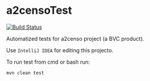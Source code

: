 # a2censoTest

[![Build Status](https://travis-ci.org/joemccann/dillinger.svg?branch=master)](http://a2censo.com/)


Automatized tests for a2censo project (a BVC product).


Use `IntelliJ IDEA` for editing this projecto.


To run test from cmd or bash run:

```
mvn clean test
```